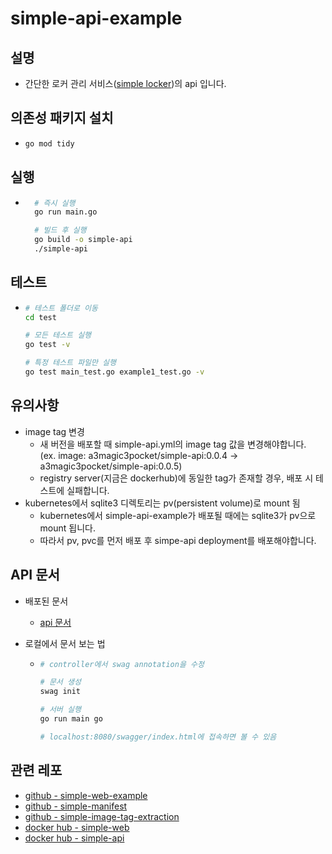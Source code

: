 # simple-api-example

## 설명

- 간단한 로커 관리 서비스([simple locker](https://isthereanymerch.com))의 api 입니다.

## 의존성 패키지 설치

- ```bash
  go mod tidy
  ```

## 실행

- ```bash
    # 즉시 실행
    go run main.go

    # 빌드 후 실행
    go build -o simple-api
    ./simple-api
  ```

## 테스트

- ```bash
  # 테스트 폴더로 이동
  cd test

  # 모든 테스트 실행
  go test -v

  # 특정 테스트 파일만 실행
  go test main_test.go example1_test.go -v
  ```

## 유의사항

- image tag 변경
  - 새 버전을 배포할 때 simple-api.yml의 image tag 값을 변경해야합니다.  
    (ex. image: a3magic3pocket/simple-api:0.0.4 -> a3magic3pocket/simple-api:0.0.5)
  - registry server(지금은 dockerhub)에 동일한 tag가 존재할 경우, 배포 시 테스트에 실패합니다.
- kubernetes에서 sqlite3 디렉토리는 pv(persistent volume)로 mount 됨
  - kubernetes에서 simple-api-example가 배포될 때에는 sqlite3가 pv으로 mount 됩니다.
  - 따라서 pv, pvc를 먼저 배포 후 simpe-api deployment를 배포해야합니다.

## API 문서

- 배포된 문서
  - [api 문서](https://api.isthereanymerch.com/swagger/index.html)
- 로컬에서 문서 보는 법

  - ```bash
    # controller에서 swag annotation을 수정

    # 문서 생성
    swag init

    # 서버 실행
    go run main go

    # localhost:8080/swagger/index.html에 접속하면 볼 수 있음
    ```

## 관련 레포

- [github - simple-web-example](https://github.com/a3magic3pocket/simple-web-example)
- [github - simple-manifest](https://github.com/a3magic3pocket/simple-manifest)
- [github - simple-image-tag-extraction](https://github.com/a3magic3pocket/simple-image-tag-extraction)
- [docker hub - simple-web](https://hub.docker.com/r/a3magic3pocket/simple-web/tags)
- [docker hub - simple-api](https://hub.docker.com/r/a3magic3pocket/simple-api/tags)
